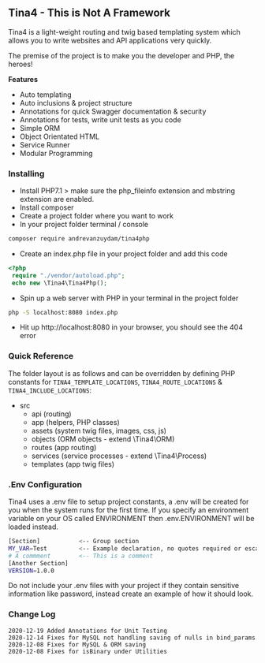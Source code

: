## Tina4 - This is Not A Framework ##

Tina4 is a light-weight routing and twig based templating system which allows you to write websites and API applications very quickly.

The premise of the project is to make you the developer and PHP, the heroes!

**Features**

- Auto templating
- Auto inclusions & project structure
- Annotations for quick Swagger documentation & security
- Annotations for tests, write unit tests as you code  
- Simple ORM
- Object Orientated HTML
- Service Runner
- Modular Programming

### Installing ###

- Install PHP7.1 > make sure the php_fileinfo extension and mbstring extension are enabled.
- Install composer
- Create a project folder where you want to work
- In your project folder terminal / console
```bash
composer require andrevanzuydam/tina4php
```
- Create an index.php file in your project folder and add this code
```php
<?php
 require "./vendor/autoload.php"; 
 echo new \Tina4\Tina4Php();
``` 
- Spin up a web server with PHP in your terminal in the project folder
```bash
php -S localhost:8080 index.php
```
- Hit up http://localhost:8080 in your browser, you should see the 404 error

### Quick Reference ###

The folder layout is as follows and can be overridden by defining PHP constants for ```TINA4_TEMPLATE_LOCATIONS```, ```TINA4_ROUTE_LOCATIONS``` & ```TINA4_INCLUDE_LOCATIONS```:

  * src
     * api (routing)
     * app (helpers, PHP classes)
     * assets (system twig files, images, css, js)
     * objects (ORM objects - extend \Tina4\ORM)
     * routes (app routing)
     * services (service processes - extend \Tina4\Process)
     * templates (app twig files)
     
### .Env Configuration

Tina4 uses a .env file to setup project constants, a .env will be created for you when the system runs for the first time.
If you specify an environment variable on your OS called ENVIRONMENT then .env.ENVIRONMENT will be loaded instead.

```bash
[Section]           <-- Group section
MY_VAR=Test         <-- Example declaration, no quotes required or escaping, quotes will be treated as part of the variable
# A commment        <-- This is a comment
[Another Section]
VERSION=1.0.0
```
Do not include your .env files with your project if they contain sensitive information like password, instead create an example of how it should look.

### Change Log
```
2020-12-19 Added Annotations for Unit Testing
2020-12-14 Fixes for MySQL not handling saving of nulls in bind_params
2020-12-08 Fixes for MySQL & ORM saving
2020-12-08 Fixes for isBinary under Utilities
```
